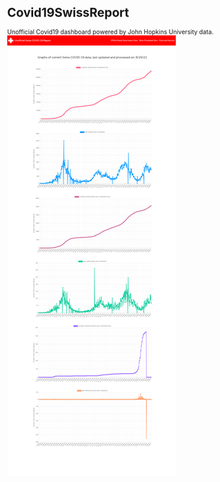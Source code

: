 # Covid19SwissReport
Unofficial Covid19 dashboard powered by John Hopkins University data.
![alt text](cov.png)
